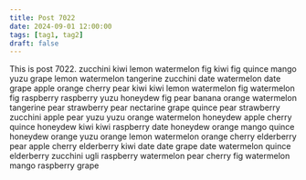 ```yaml
---
title: Post 7022
date: 2024-09-01 12:00:00
tags: [tag1, tag2]
draft: false
---
```

This is post 7022.
zucchini
kiwi
lemon
watermelon
fig
kiwi
fig
quince
mango
yuzu
grape
lemon
watermelon
tangerine
zucchini
date
watermelon
date
grape
apple
orange
cherry
pear
kiwi
kiwi
lemon
watermelon
fig
watermelon
fig
raspberry
raspberry
yuzu
honeydew
fig
pear
banana
orange
watermelon
tangerine
pear
strawberry
pear
nectarine
grape
quince
pear
strawberry
zucchini
apple
pear
yuzu
yuzu
orange
watermelon
honeydew
apple
cherry
quince
honeydew
kiwi
kiwi
raspberry
date
honeydew
orange
mango
quince
honeydew
orange
yuzu
orange
lemon
watermelon
orange
cherry
elderberry
pear
apple
cherry
elderberry
kiwi
date
date
grape
date
watermelon
quince
elderberry
zucchini
ugli
raspberry
watermelon
pear
cherry
fig
watermelon
mango
raspberry
grape
